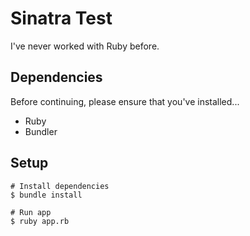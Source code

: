 # Sinatra Test

I've never worked with Ruby before.

## Dependencies

Before continuing, please ensure that you've installed...

* Ruby
* Bundler

## Setup

	# Install dependencies
	$ bundle install

	# Run app
	$ ruby app.rb